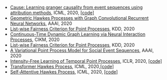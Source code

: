 * [Cause: Learning granger causality from event sequences using attribution methods](https://arxiv.org/pdf/2002.07906.pdf), ICML, 2020, [\[code\]](https://github.com/razhangwei/CAUSE)
* [Geometric Hawkes Processes with Graph Convolutional Recurrent Neural Networks](https://ojs.aaai.org/index.php/AAAI/article/view/4416), AAAI, 2020
* [List-wise Fairness Criterion for Point Processes](https://dl.acm.org/doi/pdf/10.1145/3394486.3403246), KDD, 2020
* [Continuous-Time Dynamic Graph Learning via Neural Interaction Processes](https://dl.acm.org/doi/pdf/10.1145/3340531.3411946), CIKM, 2020
* [List-wise Fairness Criterion for Point Processes](https://dl.acm.org/doi/pdf/10.1145/3394486.3403246), KDD, 2020
* [A Variational Point Process Model for Social Event Sequences](https://ojs.aaai.org/index.php/AAAI/article/view/5348/5204), AAAI, 2020
* [Intensity-Free Learning of Temporal Point Processes](https://openreview.net/forum?id=HygOjhEYDH), ICLR, 2020, [\[code\]](https://github.com/shchur/ifl-tpp)
* [Transformer Hawkes Process](http://proceedings.mlr.press/v119/zuo20a/zuo20a.pdf), ICML, 2020,[\[code\]](https://github.com/SimiaoZuo/Transformer-Hawkes-Process)
* [Self-Attentive Hawkes Process](https://proceedings.mlr.press/v119/zhang20q.html), ICML, 2020, [\[code\]](https://github.com/QiangAIResearcher/sahp_repo)
